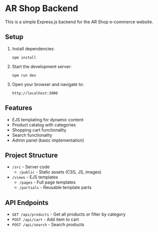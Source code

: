 # AR Shop Backend

This is a simple Express.js backend for the AR Shop e-commerce website.

## Setup

1. Install dependencies:
   ```
   npm install
   ```

2. Start the development server:
   ```
   npm run dev
   ```

3. Open your browser and navigate to:
   ```
   http://localhost:3000
   ```

## Features

- EJS templating for dynamic content
- Product catalog with categories
- Shopping cart functionality
- Search functionality
- Admin panel (basic implementation)

## Project Structure

- `/src` - Server code
  - `/public` - Static assets (CSS, JS, images)
- `/views` - EJS templates
  - `/pages` - Full page templates
  - `/partials` - Reusable template parts

## API Endpoints

- `GET /api/products` - Get all products or filter by category
- `POST /api/cart` - Add item to cart
- `POST /api/search` - Search products